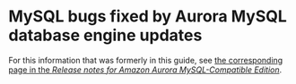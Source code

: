 # MySQL bugs fixed by Aurora MySQL database engine updates<a name="AuroraMySQL.Updates.MySQLBugs-moved"></a>

 For this information that was formerly in this guide, see [the corresponding page in the *Release notes for Amazon Aurora MySQL\-Compatible Edition*](https://docs.aws.amazon.com/AmazonRDS/latest/AuroraMySQLReleaseNotes/AuroraMySQL.Updates.MySQLBugs.html)\. 